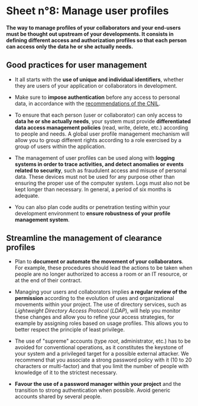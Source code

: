 # Sheet n°8: Manage user profiles

#### The way to manage profiles of your collaborators and your end-users must be thought out upstream of your developments. It consists in defining different access and authorization profiles so that each person can access only the data he or she actually needs.


## Good practices for user management 

* It all starts with the **use of unique and individual identifiers**, whether they are users of your application or collaborators in development.

* Make sure to **impose authentication** before any access to personal data, in accordance with the [recommendations of the CNIL](https://www.cnil.fr/en/passwords-minimum-security-recommendations-businesses-and-citizens).

* To ensure that each person (user or collaborator) can only access to **data he or she actually needs**, your system must provide **differentiated data access management policies** (read, write, delete, etc.) according to people and needs. A global user profile management mechanism will allow you to group different rights according to a role exercised by a group of users within the application.

* The management of user profiles can be used along with **logging systems in order to trace activities, and detect anomalies or events related to security**, such as fraudulent access and misuse of personal data. These devices must not be used for any purpose other than ensuring the proper use of the computer system. Logs must also not be kept longer than necessary. In general, a period of six months is adequate.

* You can also plan code audits or penetration testing within your development environment to **ensure robustness of your profile management system**.

## Streamline the management of clearance profiles

* Plan to **document or automate the movement of your collaborators**. For example, these procedures should lead the actions to be taken when people are no longer authorized to access a room or an IT resource, or at the end of their contract.

* Managing your users and collaborators implies **a regular review of the permission** according to the evolution of uses and organizational movements within your project. The use of directory services, such as _Lightweight Directory Access Protocol_ (_LDAP_), will help you monitor these changes and allow you to refine your access strategies, for example by assigning roles based on usage profiles. This allows you to better respect the principle of least privilege.


* The use of "supreme" accounts (type _root_, administrator, etc.) has to be avoided for conventional operations, as it constitutes the keystone of your system and a privileged target for a possible external attacker. We recommend that you associate a strong password policy with it (10 to 20 characters or multi-factor) and that you limit the number of people with knowledge of it to the strictest necessary.


* **Favour the use of a password manager within your project** and the transition to strong authentication when possible. Avoid generic accounts shared by several people.
